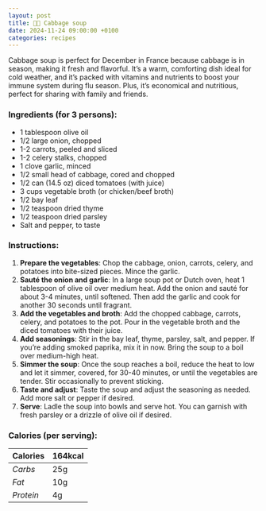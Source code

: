 ```yaml
---
layout: post
title: 👨‍🍳 Cabbage soup
date: 2024-11-24 09:00:00 +0100
categories: recipes
---
```


Cabbage soup is perfect for December in France because cabbage is in season, making it fresh and flavorful. It’s a warm, comforting dish ideal for cold weather, and it’s packed with vitamins and nutrients to boost your immune system during flu season. Plus, it’s economical and nutritious, perfect for sharing with family and friends.


### Ingredients (for 3 persons):
- 1 tablespoon olive oil
- 1/2 large onion, chopped
- 1-2 carrots, peeled and sliced
- 1-2 celery stalks, chopped
- 1 clove garlic, minced
- 1/2 small head of cabbage, cored and chopped
- 1/2 can (14.5 oz) diced tomatoes (with juice)
- 3 cups vegetable broth (or chicken/beef broth)
- 1/2 bay leaf
- 1/2 teaspoon dried thyme
- 1/2 teaspoon dried parsley
- Salt and pepper, to taste

### Instructions:

1. **Prepare the vegetables**: Chop the cabbage, onion, carrots, celery, and potatoes into bite-sized pieces. Mince the garlic.
2. **Sauté the onion and garlic**: In a large soup pot or Dutch oven, heat 1 tablespoon of olive oil over medium heat. Add the onion and sauté for about 3-4 minutes, until softened. Then add the garlic and cook for another 30 seconds until fragrant.
3. **Add the vegetables and broth**: Add the chopped cabbage, carrots, celery, and potatoes to the pot. Pour in the vegetable broth and the diced tomatoes with their juice.
4. **Add seasonings**: Stir in the bay leaf, thyme, parsley, salt, and pepper. If you’re adding smoked paprika, mix it in now. Bring the soup to a boil over medium-high heat.
5. **Simmer the soup**: Once the soup reaches a boil, reduce the heat to low and let it simmer, covered, for 30-40 minutes, or until the vegetables are tender. Stir occasionally to prevent sticking.
6. **Taste and adjust**: Taste the soup and adjust the seasoning as needed. Add more salt or pepper if desired.
7. **Serve**: Ladle the soup into bowls and serve hot. You can garnish with fresh parsley or a drizzle of olive oil if desired.

### Calories (per serving):

| **Calories** | 164kcal |
| ----------- | ----------- |
| *Carbs* | 25g |
| *Fat* | 10g |
| *Protein* | 4g |